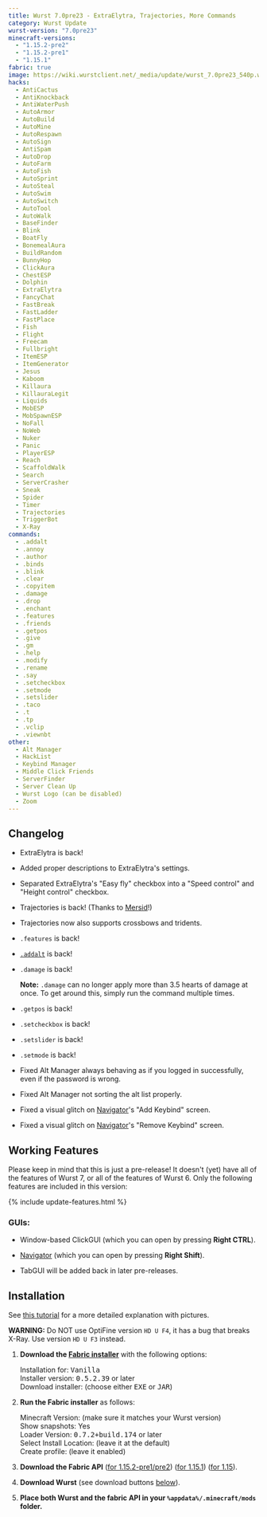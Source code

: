 ```yaml
---
title: Wurst 7.0pre23 - ExtraElytra, Trajectories, More Commands
category: Wurst Update
wurst-version: "7.0pre23"
minecraft-versions:
  - "1.15.2-pre2"
  - "1.15.2-pre1"
  - "1.15.1"
fabric: true
image: https://wiki.wurstclient.net/_media/update/wurst_7.0pre23_540p.webp
hacks:
  - AntiCactus
  - AntiKnockback
  - AntiWaterPush
  - AutoArmor
  - AutoBuild
  - AutoMine
  - AutoRespawn
  - AutoSign
  - AntiSpam
  - AutoDrop
  - AutoFarm
  - AutoFish
  - AutoSprint
  - AutoSteal
  - AutoSwim
  - AutoSwitch
  - AutoTool
  - AutoWalk
  - BaseFinder
  - Blink
  - BoatFly
  - BonemealAura
  - BuildRandom
  - BunnyHop
  - ClickAura
  - ChestESP
  - Dolphin
  - ExtraElytra
  - FancyChat
  - FastBreak
  - FastLadder
  - FastPlace
  - Fish
  - Flight
  - Freecam
  - Fullbright
  - ItemESP
  - ItemGenerator
  - Jesus
  - Kaboom
  - Killaura
  - KillauraLegit
  - Liquids
  - MobESP
  - MobSpawnESP
  - NoFall
  - NoWeb
  - Nuker
  - Panic
  - PlayerESP
  - Reach
  - ScaffoldWalk
  - Search
  - ServerCrasher
  - Sneak
  - Spider
  - Timer
  - Trajectories
  - TriggerBot
  - X-Ray
commands:
  - .addalt
  - .annoy
  - .author
  - .binds
  - .blink
  - .clear
  - .copyitem
  - .damage
  - .drop
  - .enchant
  - .features
  - .friends
  - .getpos
  - .give
  - .gm
  - .help
  - .modify
  - .rename
  - .say
  - .setcheckbox
  - .setmode
  - .setslider
  - .taco
  - .t
  - .tp
  - .vclip
  - .viewnbt
other:
  - Alt Manager
  - HackList
  - Keybind Manager
  - Middle Click Friends
  - ServerFinder
  - Server Clean Up
  - Wurst Logo (can be disabled)
  - Zoom
---
```

## Changelog

- ExtraElytra is back!

- Added proper descriptions to ExtraElytra's settings.

- Separated ExtraElytra's "Easy fly" checkbox into a "Speed control" and "Height control" checkbox.

- Trajectories is back! (Thanks to <a href="https://github.com/Mersid" target="_blank" rel="nofollow">Mersid</a>!)

- Trajectories now also supports crossbows and tridents.

- `.features` is back!

- [`.addalt`](https://wiki.wurstclient.net/cmd/addalt) is back!

- `.damage` is back!

  **Note:** `.damage` can no longer apply more than 3.5 hearts of damage at once. To get around this, simply run the command multiple times.

- `.getpos` is back!

- `.setcheckbox` is back!

- `.setslider` is back!

- `.setmode` is back!

- Fixed Alt Manager always behaving as if you logged in successfully, even if the password is wrong.

- Fixed Alt Manager not sorting the alt list properly.

- Fixed a visual glitch on [Navigator](https://wiki.wurstclient.net/navigator)'s "Add Keybind" screen.

- Fixed a visual glitch on [Navigator](https://wiki.wurstclient.net/navigator)'s "Remove Keybind" screen.

## Working Features

Please keep in mind that this is just a pre-release! It doesn't (yet) have all of the features of Wurst 7, or all of the features of Wurst 6. Only the following features are included in this version:

{% include update-features.html %}

### GUIs:

- Window-based ClickGUI (which you can open by pressing **Right CTRL**).

- [Navigator](https://wiki.wurstclient.net/navigator) (which you can open by pressing **Right Shift**).

- TabGUI will be added back in later pre-releases.

## Installation

See [this tutorial](/tutorials/wurst-7-optifine/) for a more detailed explanation with pictures.

**WARNING:** Do NOT use OptiFine version `HD U F4`, it has a bug that breaks X-Ray. Use version `HD U F3` instead.

1. **Download the <a href="https://fabricmc.net/use/" target="_blank" rel="nofollow">Fabric installer</a>** with the following options:

   Installation for: <kbd>Vanilla</kbd>  
   Installer version: <kbd>0.5.2.39</kbd> or later  
   Download installer: (choose either <kbd>EXE</kbd> or <kbd>JAR</kbd>)

1. **Run the Fabric installer** as follows:

   Minecraft Version: (make sure it matches your Wurst version)  
   Show snapshots: Yes  
   Loader Version: <kbd>0.7.2+build.174</kbd> or later  
   Select Install Location: (leave it at the default)  
   Create profile: (leave it enabled)

1. **Download the Fabric API**
(<a href="https://www.curseforge.com/minecraft/mc-mods/fabric-api/files/2860517" target="_blank" rel="nofollow">for 1.15.2-pre1/pre2</a>)
(<a href="https://www.curseforge.com/minecraft/mc-mods/fabric-api/files/2844436" target="_blank" rel="nofollow">for 1.15.1</a>)
(<a href="https://www.curseforge.com/minecraft/mc-mods/fabric-api/files/2841110" target="_blank" rel="nofollow">for 1.15</a>).

1. **Download Wurst** (see download buttons [below](#downloads)).

1. **Place both Wurst and the fabric API in your `%appdata%/.minecraft/mods` folder.**
